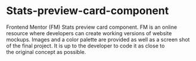# Stats-preview-card-component
Frontend Mentor (FM) Stats preview card component.  FM is an online    
resource where developers can create working versions of website     
mockups. Images and a color palette are provided as well as a screen shot     
of the final project.  It is up to the developer to code it as close to     
the original concept as possible.   
